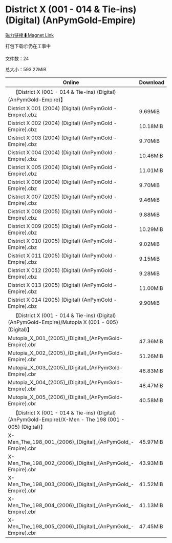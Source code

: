 # District X (001 - 014 & Tie-ins) (Digital) (AnPymGold-Empire)

[磁力链接⬇Magnet Link](magnet:?xt=urn:btih:de77c1a20108da17eab4c10ce186faafba288f37&dn=District%20X%20%28001%20-%20014%20%26%20Tie-ins%29%20%28Digital%29%20%28AnPymGold-Empire%29)

打包下载📦仍在工事中

文件数：24

总大小：593.22MiB

Online | Download
--- | ---
&emsp;【District X (001 - 014 & Tie-ins) (Digital) (AnPymGold-Empire)】 | 
District X 001 (2004) (Digital) (AnPymGold - Empire).cbz | 9.69MiB
District X 002 (2004) (Digital) (AnPymGold - Empire).cbz | 10.18MiB
District X 003 (2004) (Digital) (AnPymGold - Empire).cbz | 9.70MiB
District X 004 (2004) (Digital) (AnPymGold - Empire).cbz | 10.46MiB
District X 005 (2004) (Digital) (AnPymGold - Empire).cbz | 11.01MiB
District X 006 (2004) (Digital) (AnPymGold - Empire).cbz | 9.70MiB
District X 007 (2005) (Digital) (AnPymGold - Empire).cbz | 9.46MiB
District X 008 (2005) (Digital) (AnPymGold - Empire).cbz | 9.88MiB
District X 009 (2005) (Digital) (AnPymGold - Empire).cbz | 10.29MiB
District X 010 (2005) (Digital) (AnPymGold - Empire).cbz | 9.02MiB
District X 011 (2005) (Digital) (AnPymGold - Empire).cbz | 9.15MiB
District X 012 (2005) (Digital) (AnPymGold - Empire).cbz | 9.28MiB
District X 013 (2005) (Digital) (AnPymGold - Empire).cbz | 11.00MiB
District X 014 (2005) (Digital) (AnPymGold - Empire).cbz | 9.90MiB
&emsp;【District X (001 - 014 & Tie-ins) (Digital) (AnPymGold-Empire)/Mutopia X (001 - 005) (Digital)】 | 
Mutopia\_X\_001\_(2005)\_(Digital)\_(AnPymGold-Empire).cbr | 47.36MiB
Mutopia\_X\_002\_(2005)\_(Digital)\_(AnPymGold-Empire).cbr | 51.26MiB
Mutopia\_X\_003\_(2005)\_(Digital)\_(AnPymGold-Empire).cbr | 46.83MiB
Mutopia\_X\_004\_(2005)\_(Digital)\_(AnPymGold-Empire).cbr | 48.47MiB
Mutopia\_X\_005\_(2006)\_(Digital)\_(AnPymGold-Empire).cbr | 40.58MiB
&emsp;【District X (001 - 014 & Tie-ins) (Digital) (AnPymGold-Empire)/X-Men - The 198 (001 - 005) (Digital)】 | 
X-Men\_The\_198\_001\_(2006)\_(Digital)\_(AnPymGold\_-Empire).cbr | 45.97MiB
X-Men\_The\_198\_002\_(2006)\_(Digital)\_(AnPymGold\_-Empire).cbr | 43.93MiB
X-Men\_The\_198\_003\_(2006)\_(Digital)\_(AnPymGold\_-Empire).cbr | 41.52MiB
X-Men\_The\_198\_004\_(2006)\_(Digital)\_(AnPymGold\_-Empire).cbr | 41.13MiB
X-Men\_The\_198\_005\_(2006)\_(Digital)\_(AnPymGold\_-Empire).cbr | 47.45MiB